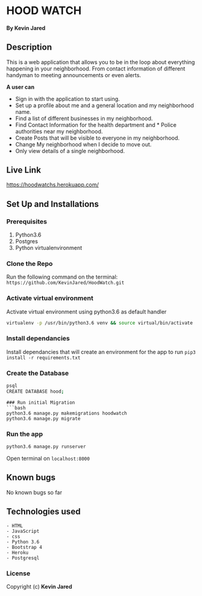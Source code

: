 # HOOD WATCH

#### By **Kevin Jared**

## Description
This is a web application that allows you to be in the loop about everything happening in your neighborhood. From contact information of different handyman to meeting announcements or even alerts.

**A user can**
* Sign in with the application to start using.
* Set up a profile about me and a general location and my neighborhood name.
* Find a list of different businesses in my neighborhood.
* Find Contact Information for the health department and * Police authorities near my neighborhood.
* Create Posts that will be visible to everyone in my neighborhood.
* Change My neighborhood when I decide to move out.
* Only view details of a single neighborhood.

## Live Link
https://hoodwatchs.herokuapp.com/

## Set Up and Installations

### Prerequisites
1. Python3.6
2. Postgres
3. Python virtualenvironment
### Clone the Repo

Run the following command on the terminal:
`https://github.com/KevinJared/HoodWatch.git`

### Activate virtual environment
Activate virtual environment using python3.6 as default handler
```bash
virtualenv -p /usr/bin/python3.6 venv && source virtual/bin/activate
```

### Install dependancies
Install dependancies that will create an environment for the app to run
`pip3 install -r requirements.txt`

### Create the Database
```bash
psql
CREATE DATABASE hood;
```

```
### Run initial Migration
```bash
python3.6 manage.py makemigrations hoodwatch
python3.6 manage.py migrate
```

### Run the app
```bash
python3.6 manage.py runserver
```
Open terminal on `localhost:8000`

## Known bugs
No known bugs so far

## Technologies used
    - HTML
    - JavaScript
    - css
    - Python 3.6
    - Bootstrap 4
    - Heroku
    - Postgresql


### License
Copyright (c) **Kevin Jared**